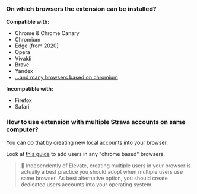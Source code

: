 ### On which browsers the extension can be installed?

**Compatible with:**
- Chrome & Chrome Canary
- Chromium
- Edge (from 2020)
- Opera
- Vivaldi
- Brave
- Yandex
- [...and many browsers based on chromium](https://en.wikipedia.org/wiki/Chromium_(web_browser)#Browsers_based_on_Chromium)

**Incompatible with:**
- Firefox
- Safari

[](id:browser-extension-install-compatible-compatibility-chrome-chromium-edge-opera-vivaldi-brave-firefox-safari)

### How to use extension with multiple Strava accounts on same computer?

You can do that by creating new local accounts into your browser.

Look at [this guide](https://support.google.com/chrome/answer/2364824) to add users in any "chrome based" browsers.

>📝 Independently of Elevate, creating multiple users in your browser is actually a best practice you should adopt when multiple users use same browser. As best alternative option, you should create dedicated users accounts into your operating system.

[](id:multiple-accounts-users-same-computer)
